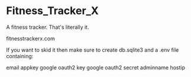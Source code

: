 # Fitness_Tracker_X
A fitness tracker. That's literally it.

fitnesstrackerx.com

If you want to skid it then make sure to create db.sqlite3 and a .env file containing:

email
appkey
google oauth2 key
google oauth2 secret
adminname
hostip
